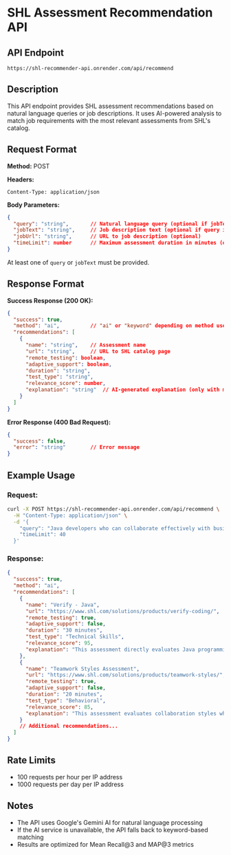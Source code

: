 # SHL Assessment Recommendation API

## API Endpoint

```
https://shl-recommender-api.onrender.com/api/recommend
```

## Description

This API endpoint provides SHL assessment recommendations based on natural language queries or job descriptions. It uses AI-powered analysis to match job requirements with the most relevant assessments from SHL's catalog.

## Request Format

**Method:** POST

**Headers:**
```
Content-Type: application/json
```

**Body Parameters:**
```json
{
  "query": "string",       // Natural language query (optional if jobText is provided)
  "jobText": "string",     // Job description text (optional if query is provided)
  "jobUrl": "string",      // URL to job description (optional)
  "timeLimit": number      // Maximum assessment duration in minutes (optional, default: 60)
}
```

At least one of `query` or `jobText` must be provided.

## Response Format

**Success Response (200 OK):**
```json
{
  "success": true,
  "method": "ai",          // "ai" or "keyword" depending on method used
  "recommendations": [
    {
      "name": "string",    // Assessment name
      "url": "string",     // URL to SHL catalog page
      "remote_testing": boolean,
      "adaptive_support": boolean,
      "duration": "string",
      "test_type": "string",
      "relevance_score": number,
      "explanation": "string"  // AI-generated explanation (only with method="ai")
    }
  ]
}
```

**Error Response (400 Bad Request):**
```json
{
  "success": false,
  "error": "string"        // Error message
}
```

## Example Usage

### Request:
```bash
curl -X POST https://shl-recommender-api.onrender.com/api/recommend \
  -H "Content-Type: application/json" \
  -d '{
    "query": "Java developers who can collaborate effectively with business teams",
    "timeLimit": 40
  }'
```

### Response:
```json
{
  "success": true,
  "method": "ai",
  "recommendations": [
    {
      "name": "Verify - Java",
      "url": "https://www.shl.com/solutions/products/verify-coding/",
      "remote_testing": true,
      "adaptive_support": false,
      "duration": "30 minutes",
      "test_type": "Technical Skills",
      "relevance_score": 95,
      "explanation": "This assessment directly evaluates Java programming skills which is the primary technical requirement in your query."
    },
    {
      "name": "Teamwork Styles Assessment",
      "url": "https://www.shl.com/solutions/products/teamwork-styles/",
      "remote_testing": true,
      "adaptive_support": false,
      "duration": "20 minutes",
      "test_type": "Behavioral",
      "relevance_score": 85,
      "explanation": "This assessment evaluates collaboration styles which addresses the requirement for developers who can work effectively with business teams."
    }
    // Additional recommendations...
  ]
}
```

## Rate Limits

- 100 requests per hour per IP address
- 1000 requests per day per IP address

## Notes

- The API uses Google's Gemini AI for natural language processing
- If the AI service is unavailable, the API falls back to keyword-based matching
- Results are optimized for Mean Recall@3 and MAP@3 metrics
